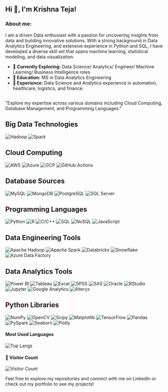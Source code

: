## Hi 👋, I'm Krishna Teja! 
### About me: 
I am a driven Data enthusiast with a passion for uncovering insights from data and building innovative solutions. With a strong background in Data Analytics Engineering, and extensive experience in Python and SQL, I have developed a diverse skill set that spans machine learning, statistical modeling, and data visualization.

- **🌱 Currently Exploring:** Data Science/ Analytics/ Engineer/ Machine Learning/ Business Intelligence roles <br />
- **📓 Education:** MS in Data Analytics Engineering
- **💼 Experience:** Data Science and Analytics experience in automation, healthcare, logistics, and finance. <br />

##

"Explore my expertise across various domains including Cloud Computing, Database Management, and Programming Languages."

## Big Data Technologies

![Hadoop](https://img.shields.io/badge/-Hadoop-0078D4?logo=apache-hadoop&logoColor=white)
![Spark](https://img.shields.io/badge/-Spark-E25A1C?logo=apache-spark&logoColor=white)

## Cloud Computing

![AWS](https://img.shields.io/badge/-AWS-232F3E?logo=amazon-aws&logoColor=white)
![Azure](https://img.shields.io/badge/-Azure-0078D4?logo=microsoft-azure&logoColor=white)
![GCP](https://img.shields.io/badge/-GCP-4285F4?logo=google-cloud&logoColor=white)
![GitHub Actions](https://img.shields.io/badge/-GitHub_Actions-2088FF?logo=github-actions&logoColor=white)

## Database Sources

![MySQL](https://img.shields.io/badge/-MySQL-4479A1?logo=mysql&logoColor=white)
![MongoDB](https://img.shields.io/badge/-MongoDB-47A248?logo=mongodb&logoColor=white)
![PostgreSQL](https://img.shields.io/badge/-PostgreSQL-336791?logo=postgresql&logoColor=white)
![SQL Server](https://img.shields.io/badge/-SQL_Server-CC2927?logo=microsoft-sql-server&logoColor=white)



## Programming Languages

![Python](https://img.shields.io/badge/-Python-3776AB?logo=python&logoColor=white)
![R](https://img.shields.io/badge/-R-276DC3?logo=r&logoColor=white)
![C/C++](https://img.shields.io/badge/-C/C++-00599C?logo=c&logoColor=white)
![SQL](https://img.shields.io/badge/-SQL-4479A1?logo=mysql&logoColor=white)
![NoSQL](https://img.shields.io/badge/-NoSQL-4DB33D?logo=nosql&logoColor=white)
![JavaScript](https://img.shields.io/badge/-JavaScript-F7DF1E?logo=javascript&logoColor=black)


## Data Engineering Tools

![Apache Hadoop](https://img.shields.io/badge/-Hadoop-66CCFF?logo=apache-hadoop&logoColor=black)
![Apache Spark](https://img.shields.io/badge/-Spark-E25A1C?logo=apache-spark&logoColor=white)
![Databricks](https://img.shields.io/badge/-Databricks-FF3621?logo=databricks&logoColor=white)
![Snowflake](https://img.shields.io/badge/-Snowflake-29B5E8?logo=snowflake&logoColor=white)
![Azure Data Factory](https://img.shields.io/badge/-Azure_Data_Factory-0078D4?logo=microsoft-azure&logoColor=white)

## Data Analytics Tools

![Power BI](https://img.shields.io/badge/-Power_BI-F2C811?logo=power-bi&logoColor=black)
![Tableau](https://img.shields.io/badge/-Tableau-E97627?logo=tableau&logoColor=white)
![Excel](https://img.shields.io/badge/-Excel-217346?logo=microsoft-excel&logoColor=white)
![SPSS](https://img.shields.io/badge/-SPSS-0033A0?logo=spss&logoColor=white)
![SAS](https://img.shields.io/badge/-SAS-1E2B7C?logo=sas&logoColor=white)
![Oracle](https://img.shields.io/badge/-Oracle-F80000?logo=oracle&logoColor=white)
![RStudio](https://img.shields.io/badge/-RStudio-75AADB?logo=rstudio&logoColor=white)
![Jupyter](https://img.shields.io/badge/-Jupyter-F37626?logo=jupyter&logoColor=white)
![Google Analytics](https://img.shields.io/badge/-Google_Analytics-E37400?logo=google-analytics&logoColor=white)
![Alteryx](https://img.shields.io/badge/-Alteryx-0074BF?logo=alteryx&logoColor=white)

## Python Libraries

![NumPy](https://img.shields.io/badge/-NumPy-013243?logo=numpy&logoColor=white)
![OpenCV](https://img.shields.io/badge/-OpenCV-5C3EE8?logo=opencv&logoColor=white)
![Scipy](https://img.shields.io/badge/-Scipy-8CAAE6?logo=scipy&logoColor=white)
![Matplotlib](https://img.shields.io/badge/-Matplotlib-4169E1?logo=matplotlib&logoColor=white)
![TensorFlow](https://img.shields.io/badge/-TensorFlow-FF6F00?logo=tensorflow&logoColor=white)
![Pandas](https://img.shields.io/badge/-Pandas-150458?logo=pandas&logoColor=white)
![PySpark](https://img.shields.io/badge/-PySpark-E25A1C?logo=apache-spark&logoColor=white)
![Seaborn](https://img.shields.io/badge/-Seaborn-3776AB?logo=python&logoColor=white)
![Plotly](https://img.shields.io/badge/-Plotly-3F4F75?logo=plotly&logoColor=white)



#### Most Used Languages

![Top Langs](https://github-readme-stats.vercel.app/api/top-langs/?username=krishna-husky&layout=compact&theme=radical&langs_count=4)

#### 👀 Visitor Count

![Visitor Count](https://komarev.com/ghpvc/?username=krishna-husky&color=green&style=flat)





Feel free to explore my repositories and connect with me on LinkedIn or check out my portfolio to see my projects!

